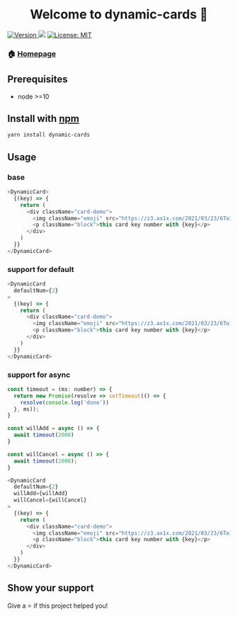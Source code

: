 <h1 align="center">Welcome to dynamic-cards 👋</h1>
<p>
  <a href="https://www.npmjs.com/package/dynamic-cards" target="_blank">
    <img alt="Version" src="https://img.shields.io/npm/v/dynamic-cards.svg">
  </a>
  <img src="https://img.shields.io/badge/node-%3E%3D10-blue.svg" />
  <a href="#" target="_blank">
    <img alt="License: MIT" src="https://img.shields.io/badge/License-MIT-yellow.svg" />
  </a>
</p>

### 🏠 [Homepage](https://csj5588.github.io/dynamic-card)

## Prerequisites

- node >=10

## Install with [npm](https://www.npmjs.com/package/dynamic-cards)

```sh
yarn install dynamic-cards
```

## Usage

### base

```javascript
<DynamicCard>
  {(key) => {
    return (
      <div className="card-demo">
        <img className="emoji" src="https://z3.ax1x.com/2021/03/23/6To1Ve.png" alt=""/>
        <p className="block">this card key number with {key}</p>
      </div>
    )
  }}
</DynamicCard>
```

### support for default

```javascript
<DynamicCard
  defaultNum={2}
>
  {(key) => {
    return (
      <div className="card-demo">
        <img className="emoji" src="https://z3.ax1x.com/2021/03/23/6To1Ve.png" alt=""/>
        <p className="block">this card key number with {key}</p>
      </div>
    )
  }}
</DynamicCard>
```

### support for async

```javascript
const timeout = (ms: number) => {
  return new Promise(resolve => setTimeout(() => {
    resolve(console.log('done'))
  }, ms));
}

const willAdd = async () => {
  await timeout(2000)
}

const willCancel = async () => {
  await timeout(2000);
}

<DynamicCard
  defaultNum={2}
  willAdd={willAdd}
  willCancel={willCancel}
>
  {(key) => {
    return (
      <div className="card-demo">
        <img className="emoji" src="https://z3.ax1x.com/2021/03/23/6To1Ve.png" alt=""/>
        <p className="block">this card key number with {key}</p>
      </div>
    )
  }}
</DynamicCard>
```

## Show your support

Give a ⭐️ if this project helped you!
